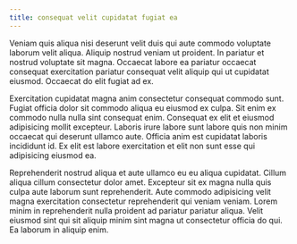 ```yaml
---
title: consequat velit cupidatat fugiat ea
---
```


Veniam quis aliqua nisi deserunt velit duis qui aute commodo voluptate laborum velit aliqua. Aliquip nostrud veniam ut proident. In pariatur et nostrud voluptate sit magna. Occaecat labore ea pariatur occaecat consequat exercitation pariatur consequat velit aliquip qui ut cupidatat eiusmod. Occaecat do elit fugiat ad ex.

Exercitation cupidatat magna anim consectetur consequat commodo sunt. Fugiat officia dolor sit commodo aliqua eu eiusmod ex culpa. Sit enim ex commodo nulla nulla sint consequat enim. Consequat ex elit et eiusmod adipisicing mollit excepteur. Laboris irure labore sunt labore quis non minim occaecat qui deserunt ullamco aute. Officia anim est cupidatat laboris incididunt id. Ex elit est labore exercitation et elit non sunt esse qui adipisicing eiusmod ea.

Reprehenderit nostrud aliqua et aute ullamco eu eu aliqua cupidatat. Cillum aliqua cillum consectetur dolor amet. Excepteur sit ex magna nulla quis culpa aute laborum sunt reprehenderit. Aute commodo adipisicing velit magna exercitation consectetur reprehenderit qui veniam veniam. Lorem minim in reprehenderit nulla proident ad pariatur pariatur aliqua. Velit eiusmod sint qui sit aliquip minim sint magna ut consectetur officia do qui. Ea laborum in aliquip enim.